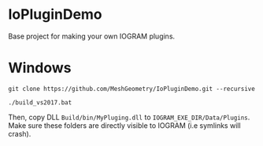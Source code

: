 # IoPluginDemo
Base project for making your own IOGRAM plugins.

# Windows

```git clone https://github.com/MeshGeometry/IoPluginDemo.git --recursive```

```./build_vs2017.bat```

Then, copy DLL `Build/bin/MyPluging.dll` to `IOGRAM_EXE_DIR/Data/Plugins`. Make sure these folders are directly visible to IOGRAM (i.e symlinks will crash).
